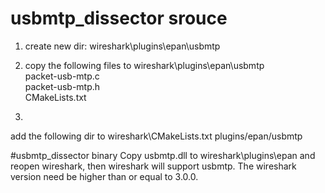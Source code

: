 # usbmtp_dissector srouce
1. create new dir: wireshark\plugins\epan\usbmtp

2. copy the following files to wireshark\plugins\epan\usbmtp<br />
packet-usb-mtp.c<br />
packet-usb-mtp.h<br />
CMakeLists.txt<br />

3.
add the following dir to wireshark\CMakeLists.txt
plugins/epan/usbmtp

#usbmtp_dissector binary
Copy usbmtp.dll to wireshark\plugins\epan and reopen wireshark, then wireshark will support usbmtp.
The wireshark version need be higher than or equal to 3.0.0.
